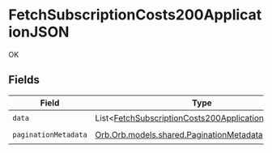# FetchSubscriptionCosts200ApplicationJSON

OK


## Fields

| Field                                                                                                                         | Type                                                                                                                          | Required                                                                                                                      | Description                                                                                                                   |
| ----------------------------------------------------------------------------------------------------------------------------- | ----------------------------------------------------------------------------------------------------------------------------- | ----------------------------------------------------------------------------------------------------------------------------- | ----------------------------------------------------------------------------------------------------------------------------- |
| `data`                                                                                                                        | List<[FetchSubscriptionCosts200ApplicationJSONData](../../models/operations/FetchSubscriptionCosts200ApplicationJSONData.md)> | :heavy_check_mark:                                                                                                            | N/A                                                                                                                           |
| `paginationMetadata`                                                                                                          | [Orb.Orb.models.shared.PaginationMetadata](../../models/shared/PaginationMetadata.md)                                         | :heavy_check_mark:                                                                                                            | N/A                                                                                                                           |